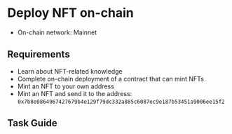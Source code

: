 # Deploy NFT on-chain
- On-chain network: Mainnet 

## Requirements
- Learn about NFT-related knowledge
- Complete on-chain deployment of a contract that can mint NFTs
- Mint an NFT to your own address
- Mint an NFT and send it to the address: `0x7b8e0864967427679b4e129f79dc332a885c6087ec9e187b53451a9006ee15f2`

## Task Guide